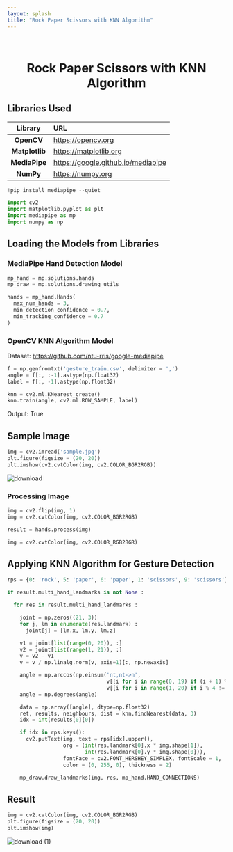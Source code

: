 ```yaml
---
layout: splash
title: "Rock Paper Scissors with KNN Algorithm"
---
```


<br>

<center><h1>Rock Paper Scissors with KNN Algorithm</h1></center>

## Libraries Used

|    Library     | URL                        |
|:--------------:|:-------------------------- |
|   **OpenCV**   | https://opencv.org         |
| **Matplotlib** | https://matplotlib.org     |
| **MediaPipe** | https://google.github.io/mediapipe |
|   **NumPy**    | https://numpy.org          |

```python
!pip install mediapipe --quiet

import cv2
import matplotlib.pyplot as plt
import mediapipe as mp
import numpy as np
```

## Loading the Models from Libraries

### MediaPipe Hand Detection Model

```python
mp_hand = mp.solutions.hands
mp_draw = mp.solutions.drawing_utils

hands = mp_hand.Hands(
  max_num_hands = 3,
  min_detection_confidence = 0.7,
  min_tracking_confidence = 0.7
)
```

### OpenCV KNN Algorithm Model

Dataset: https://github.com/ntu-rris/google-mediapipe

```python
f = np.genfromtxt('gesture_train.csv', delimiter = ',')
angle = f[:, :-1].astype(np.float32)
label = f[:, -1].astype(np.float32)

knn = cv2.ml.KNearest_create()
knn.train(angle, cv2.ml.ROW_SAMPLE, label)
```
Output: True

## Sample Image

```python
img = cv2.imread('sample.jpg')
plt.figure(figsize = (20, 20))
plt.imshow(cv2.cvtColor(img, cv2.COLOR_BGR2RGB))
```

![download](https://user-images.githubusercontent.com/91777895/150855941-d627198e-451f-4abc-bb49-a80b22e9da5a.png)

### Processing Image

```python
img = cv2.flip(img, 1)
img = cv2.cvtColor(img, cv2.COLOR_BGR2RGB)

result = hands.process(img)

img = cv2.cvtColor(img, cv2.COLOR_RGB2BGR)
```

## Applying KNN Algorithm for Gesture Detection

```python
rps = {0: 'rock', 5: 'paper', 6: 'paper', 1: 'scissors', 9: 'scissors'}

if result.multi_hand_landmarks is not None :

  for res in result.multi_hand_landmarks :

    joint = np.zeros((21, 3))
    for j, lm in enumerate(res.landmark) :
      joint[j] = [lm.x, lm.y, lm.z]

    v1 = joint[list(range(0, 20)), :] 
    v2 = joint[list(range(1, 21)), :] 
    v = v2 - v1
    v = v / np.linalg.norm(v, axis=1)[:, np.newaxis]

    angle = np.arccos(np.einsum('nt,nt->n',
                                v[[i for i in range(0, 19) if (i + 1) % 4 != 0], :],
                                v[[i for i in range(1, 20) if i % 4 != 0], :])) 
    angle = np.degrees(angle) 

    data = np.array([angle], dtype=np.float32)
    ret, results, neighbours, dist = knn.findNearest(data, 3)
    idx = int(results[0][0])

    if idx in rps.keys():
      cv2.putText(img, text = rps[idx].upper(), 
                  org = (int(res.landmark[0].x * img.shape[1]), 
                         int(res.landmark[0].y * img.shape[0])), 
                  fontFace = cv2.FONT_HERSHEY_SIMPLEX, fontScale = 1, 
                  color = (0, 255, 0), thickness = 2)

    mp_draw.draw_landmarks(img, res, mp_hand.HAND_CONNECTIONS)
```

## Result

```python
img = cv2.cvtColor(img, cv2.COLOR_BGR2RGB)
plt.figure(figsize = (20, 20))
plt.imshow(img)
```

![download (1)](https://user-images.githubusercontent.com/91777895/150856121-c2e64bb9-7d25-4ec6-8c3b-812549dc4f51.png)

